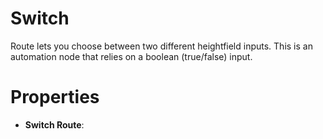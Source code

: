 # Switch



Route lets you choose between two different heightfield inputs. This is an automation node that relies on a boolean (true/false) input.



# Properties

- **Switch Route**: 



